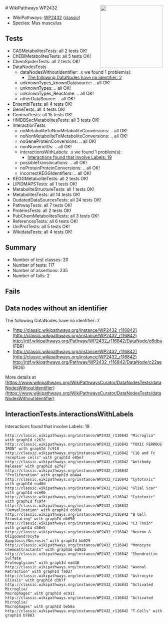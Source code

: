 <img style="float: right; width: 200px" src="https://upload.wikimedia.org/wikipedia/commons/thumb/8/83/Wplogo_with_text_500.png/640px-Wplogo_with_text_500.png" />
# WikiPathways WP2432

* WikiPathways: [WP2432](https://wikipathways.org/pathways/WP2432) ([classic](https://classic.wikipathways.org/instance/WP2432))
* Species: Mus musculus
## Tests
* CASMetabolitesTests: all 2 tests OK!
* ChEBIMetabolitesTests: all 5 tests OK!
* ChemSpiderTests: all 2 tests OK!
* DataNodesTests
    * dataNodesWithoutIdentifier: .x we found 1 problem(s):
        * [The following DataNodes have no identifier: 2](#d2d32fa1)
    * unknownTypes_knownDatasource: .. all OK!
    * unknownTypes: .. all OK!
    * unknownTypes_Reactome: .. all OK!
    * otherDataSource: .. all OK!
* EnsemblTests: all 4 tests OK!
* GeneTests: all 4 tests OK!
* GeneralTests: all 15 tests OK!
* HMDBSecMetabolitesTests: all 3 tests OK!
* InteractionTests
    * noMetaboliteToNonMetaboliteConversions: .. all OK!
    * noNonMetaboliteToMetaboliteConversions: .. all OK!
    * noGeneProteinConversions: .. all OK!
    * nonNumericIDs: .. all OK!
    * interactionsWithLabels: .x we found 1 problem(s):
        * [Interactions found that involve Labels: 19](#fe97a8c1)
    * possibleTranslocations: .. all OK!
    * noProteinProteinConversions: .. all OK!
    * incorrectKEGGIdentifiers: .. all OK!
* KEGGMetaboliteTests: all 2 tests OK!
* LIPIDMAPSTests: all 1 tests OK!
* MetaboliteStructureTests: all 1 tests OK!
* MetabolitesTests: all 14 tests OK!
* OudatedDataSourcesTests: all 24 tests OK!
* PathwayTests: all 7 tests OK!
* ProteinsTests: all 2 tests OK!
* PubChemMetabolitesTests: all 3 tests OK!
* ReferencesTests: all 6 tests OK!
* UniProtTests: all 5 tests OK!
* WikidataTests: all 4 tests OK!


## Summary

* Number of test classes: 20
* Number of tests: 117
* Number of assertions: 235
* Number of fails: 2

## Fails

<a name="d2d32fa1" />

## Data nodes without an identifier

The following DataNodes have no identifier: 2

* [http://classic.wikipathways.org/instance/WP2432_r116842](http://classic.wikipathways.org/instance/WP2432_r116842) http://rdf.wikipathways.org/Pathway/WP2432_r116842/DataNode/e6dba (FBR)
* [http://classic.wikipathways.org/instance/WP2432_r116842](http://classic.wikipathways.org/instance/WP2432_r116842) http://rdf.wikipathways.org/Pathway/WP2432_r116842/DataNode/c22ae (ROS)


More details at [https://www.wikipathways.org/WikiPathwaysCurator/DataNodesTests/dataNodesWithoutIdentifier](https://www.wikipathways.org/WikiPathwaysCurator/DataNodesTests/dataNodesWithoutIdentifier)

<a name="fe97a8c1" />

## InteractionTests.interactionsWithLabels

Interactions found that involve Labels: 19
```
http://classic.wikipathways.org/instance/WP2432_r116842 "Microglia" with graphId c267c
http://classic.wikipathways.org/instance/WP2432_r116842 "TOXIC FERROUS
IRON" with graphId fc918
http://classic.wikipathways.org/instance/WP2432_r116842 "C1Q and Fc receptive cells" with graphId e85e7
http://classic.wikipathways.org/instance/WP2432_r116842 "Antibody Release" with graphId a2fe7
http://classic.wikipathways.org/instance/WP2432_r116842 "Proliferation" with graphId e84a4
http://classic.wikipathways.org/instance/WP2432_r116842 "Cytotoxic" with graphId ead0d
http://classic.wikipathways.org/instance/WP2432_r116842 "Glial Scar" with graphId ece06
http://classic.wikipathways.org/instance/WP2432_r116842 "Cytotoxic" with graphId fc9f4
http://classic.wikipathways.org/instance/WP2432_r116842 "Demyelination" with graphId c6d3a
http://classic.wikipathways.org/instance/WP2432_r116842 "B Cell Stimulating" with graphId db650
http://classic.wikipathways.org/instance/WP2432_r116842 "C3 Toxin" with graphId d58e5
http://classic.wikipathways.org/instance/WP2432_r116842 "Neuron & 
Oligodendrocyte
Apoptosis/Necrosis" with graphId bb029
http://classic.wikipathways.org/instance/WP2432_r116842 "Monocyte Chemoattractants" with graphId bd92b
http://classic.wikipathways.org/instance/WP2432_r116842 "Chondroitin Sulfate 
Proteoglycans" with graphId ead30
http://classic.wikipathways.org/instance/WP2432_r116842 "Axonal Retraction" with graphId fa027
http://classic.wikipathways.org/instance/WP2432_r116842 "Astrocyte Gliosis" with graphId d3b7f
http://classic.wikipathways.org/instance/WP2432_r116842 "Activated Microglia/
Macrophages" with graphId ec911
http://classic.wikipathways.org/instance/WP2432_r116842 "Activated Microglia/
Macrophages" with graphId beb8a
http://classic.wikipathways.org/instance/WP2432_r116842 "T-Cells" with graphId b7883
```

